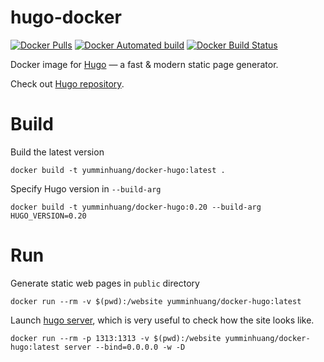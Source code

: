 # hugo-docker

[![Docker Pulls](https://img.shields.io/docker/pulls/yumminhuang/docker-hugo.svg)](https://hub.docker.com/r/yumminhuang/docker-hugo/)
[![Docker Automated build](https://img.shields.io/docker/automated/yumminhuang/docker-hugo.svg)](https://github.com/yumminhuang/docker-hugo)
[![Docker Build Status](https://img.shields.io/docker/build/yumminhuang/docker-hugo.svg)](https://hub.docker.com/r/yumminhuang/docker-hugo/builds/)

Docker image for [Hugo](https://gohugo.io/) —  a fast & modern static page generator.

Check out [Hugo repository](https://github.com/gohugoio/hugo).

# Build

Build the latest version

```shell
docker build -t yumminhuang/docker-hugo:latest .
```

Specify Hugo version in `--build-arg`

```shell
docker build -t yumminhuang/docker-hugo:0.20 --build-arg HUGO_VERSION=0.20
```

# Run

Generate static web pages in `public` directory

```shell
docker run --rm -v $(pwd):/website yumminhuang/docker-hugo:latest
```

Launch [hugo server](https://gohugo.io/commands/hugo_server/), which is very useful to check how the site looks like.

```shell
docker run --rm -p 1313:1313 -v $(pwd):/website yumminhuang/docker-hugo:latest server --bind=0.0.0.0 -w -D
```
